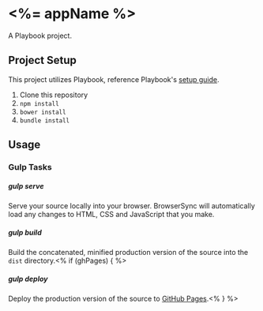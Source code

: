 # <%= appName %>

A Playbook project.

## Project Setup
This project utilizes Playbook, reference Playbook's [setup guide](https://github.com/centresource/generator-playbook#get-started).

1. Clone this repository
2. `npm install`
3. `bower install`
4. `bundle install`

## Usage

### Gulp Tasks
##### gulp serve
Serve your source locally into your browser. BrowserSync will automatically load any changes to HTML, CSS and JavaScript that you make.

##### gulp build
Build the concatenated, minified production version of the source into the `dist` directory.<% if (ghPages) { %>

##### gulp deploy
Deploy the production version of the source to [GitHub Pages](http://pages.github.com/).<% } %>
